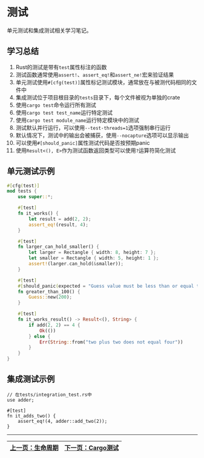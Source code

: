# 测试

单元测试和集成测试相关学习笔记。

## 学习总结

1. Rust的测试是带有`test`属性标注的函数
2. 测试函数通常使用`assert!`、`assert_eq!`和`assert_ne!`宏来验证结果
3. 单元测试使用`#[cfg(test)]`属性标记测试模块，通常放在与被测代码相同的文件中
4. 集成测试位于项目根目录的`tests`目录下，每个文件被视为单独的crate
5. 使用`cargo test`命令运行所有测试
6. 使用`cargo test test_name`运行特定测试
7. 使用`cargo test module_name`运行特定模块中的测试
8. 测试默认并行运行，可以使用`--test-threads=1`选项强制串行运行
9. 默认情况下，测试中的输出会被捕获，使用`--nocapture`选项可以显示输出
10. 可以使用`#[should_panic]`属性测试代码是否按预期panic
11. 使用`Result<(), E>`作为测试函数返回类型可以使用`?`运算符简化测试

## 单元测试示例

```rust
#[cfg(test)]
mod tests {
    use super::*;

    #[test]
    fn it_works() {
        let result = add(2, 2);
        assert_eq!(result, 4);
    }

    #[test]
    fn larger_can_hold_smaller() {
        let larger = Rectangle { width: 8, height: 7 };
        let smaller = Rectangle { width: 5, height: 1 };
        assert!(larger.can_hold(&smaller));
    }

    #[test]
    #[should_panic(expected = "Guess value must be less than or equal to 100")]
    fn greater_than_100() {
        Guess::new(200);
    }

    #[test]
    fn it_works_result() -> Result<(), String> {
        if add(2, 2) == 4 {
            Ok(())
        } else {
            Err(String::from("two plus two does not equal four"))
        }
    }
}
```

## 集成测试示例

```
// 在tests/integration_test.rs中
use adder;

#[test]
fn it_adds_two() {
    assert_eq!(4, adder::add_two(2));
}
```

---

| [上一页：生命周期](../27_lifetime/27_lifetime.md) | [下一页：Cargo测试](../29_use_cargo_test/29_use_cargo_test.md) |
|------------------------|------------------------| 